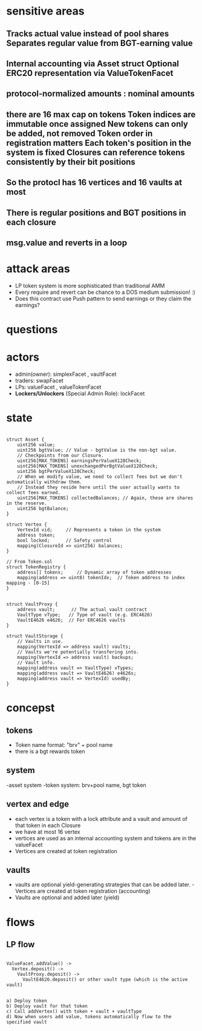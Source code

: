 # sensitive areas 
Tracks actual value instead of pool shares
Separates regular value from BGT-earning value
----------------------------
Internal accounting via Asset struct
Optional ERC20 representation via ValueTokenFacet
---------------------------------
protocol-normalized amounts : nominal amounts
---------------------------------
there are 16 max cap on tokens
Token indices are immutable once assigned
New tokens can only be added, not removed
Token order in registration matters
Each token's position in the system is fixed
Closures can reference tokens consistently by their bit positions
-------------------------------------
So the protocl has 16 vertices and 16 vaults at most
----------------------------------
There is regular positions and BGT positions in each closure
-----------------------------------
msg.value and reverts in a loop
--------------------------------


# attack areas 
- LP token system is more sophisticated than traditional AMM
- Every require and revert can be chance to a DOS medium submission! :)
- Does this contract use Push pattern to send earnings or they claim the earnings?



# questions


# actors 
- admin(owner): simplexFacet , vaultFacet
- traders: swapFacet
- LPs: valueFacet , valueTokenFacet 
- **Lockers/Unlockers** (Special Admin Role): lockFacet
 
# state
```solidity
 
struct Asset {
    uint256 value;
    uint256 bgtValue; // Value - bgtValue is the non-bgt value.
    // Checkpoints from our Closure.
    uint256[MAX_TOKENS] earningsPerValueX128Check;
    uint256[MAX_TOKENS] unexchangedPerBgtValueX128Check;
    uint256 bgtPerValueX128Check;
    // When we modify value, we need to collect fees but we don't automatically withdraw them.
    // Instead they reside here until the user actually wants to collect fees earned.
    uint256[MAX_TOKENS] collectedBalances; // Again, these are shares in the reserve.
    uint256 bgtBalance;
}

struct Vertex {
    VertexId vid;     // Represents a token in the system
    address token;    
    bool locked;      // Safety control
    mapping(ClosureId => uint256) balances;
}

// From Token.sol
struct TokenRegistry {
    address[] tokens;     // Dynamic array of token addresses
    mapping(address => uint8) tokenIdx;  // Token address to index mapping - [0-15]
}


struct VaultProxy {
    address vault;      // The actual vault contract
    VaultType vType;   // Type of vault (e.g. ERC4626)
    VaultE4626 e4626;  // For ERC4626 vaults 
}

struct VaultStorage {
    // Vaults in use.
    mapping(VertexId => address vault) vaults;
    // Vaults we're potentially transfering into.
    mapping(VertexId => address vault) backups;
    // Vault info.
    mapping(address vault => VaultType) vTypes;
    mapping(address vault => VaultE4626) e4626s;
    mapping(address vault => VertexId) usedBy;
}

```

# concepst
## tokens
- Token name format: "brv" + pool name
- there is a bgt rewards token
## system
-asset system
-token system: brv+pool name, bgt token
## vertex and edge
- each vertex is a token with a lock attribute and a vault and amount of that token in each Closure
- we have at most 16 vertex
- vertices are used as an internal accounting system and tokens are in the valueFacet
- Vertices are created at token registration
## vaults
- vaults are optional yield-generating strategies that can be added later.
-Vertices are created at token registration (accounting)
- Vaults are optional and added later (yield)


# flows 
## LP flow

```

ValueFacet.addValue() ->
  Vertex.deposit() -> 
    VaultProxy.deposit() ->
      VaultE4626.deposit() or other vault type (which is the active vault)


a) Deploy token
b) Deploy vault for that token 
c) Call addVertex() with token + vault + vaultType
d) Now when users add value, tokens automatically flow to the specified vault

```
